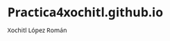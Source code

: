 # Practica4xochitl.github.io
Xochitl López Román
<!DOCTYPE html>
<html lang="es">
<head>
    <meta charset="UTF-8">
    <meta name="viewport" content="width=device-width, initial-scale=1.0">
    <title>SportStep - Tienda de Tenis Deportivos</title>
    <style>
        /* Estilos generales */
        * {
            margin: 0;
            padding: 0;
            box-sizing: border-box;
            font-family: 'Segoe UI', Tahoma, Geneva, Verdana, sans-serif;
        }
        
        body {
            background-color: #f5f5f5;
            color: #333;
        }
        
        /* Header */
        header {
            background-color: #000;
            color: white;
            padding: 20px 0;
            position: sticky;
            top: 0;
            z-index: 100;
            box-shadow: 0 2px 10px rgba(0,0,0,0.1);
        }
        
        .container {
            width: 90%;
            max-width: 1200px;
            margin: 0 auto;
        }
        
        .header-content {
            display: flex;
            justify-content: space-between;
            align-items: center;
        }
        
        .logo {
            font-size: 28px;
            font-weight: bold;
            color: #fff;
        }
        
        .logo span {
            color: #ff6b00;
        }
        
        nav ul {
            display: flex;
            list-style: none;
        }
        
        nav ul li {
            margin-left: 30px;
        }
        
        nav ul li a {
            color: white;
            text-decoration: none;
            font-weight: 500;
            transition: color 0.3s;
        }
        
        nav ul li a:hover {
            color: #ff6b00;
        }
        
        /* Hero Section */
        .hero {
            background-image: linear-gradient(rgba(0,0,0,0.7), rgba(0,0,0,0.7)), url('https://images.unsplash.com/photo-1542291026-7eec264c27ff?ixlib=rb-1.2.1&auto=format&fit=crop&w=1350&q=80');
            background-size: cover;
            background-position: center;
            height: 500px;
            display: flex;
            align-items: center;
            text-align: center;
            color: white;
        }
        
        .hero-content h1 {
            font-size: 48px;
            margin-bottom: 20px;
        }
        
        .hero-content p {
            font-size: 20px;
            margin-bottom: 30px;
        }
        
        .btn {
            display: inline-block;
            background-color: #ff6b00;
            color: white;
            padding: 12px 30px;
            border-radius: 30px;
            text-decoration: none;
            font-weight: bold;
            transition: background-color 0.3s;
        }
        
        .btn:hover {
            background-color: #e05d00;
        }
        
        /* Featured Products */
        .section-title {
            text-align: center;
            margin: 60px 0 40px;
            font-size: 36px;
        }
        
        .products {
            display: grid;
            grid-template-columns: repeat(auto-fill, minmax(280px, 1fr));
            gap: 30px;
            margin-bottom: 60px;
        }
        
        .product-card {
            background-color: white;
            border-radius: 10px;
            overflow: hidden;
            box-shadow: 0 5px 15px rgba(0,0,0,0.1);
            transition: transform 0.3s;
        }
        
        .product-card:hover {
            transform: translateY(-10px);
        }
        
        .product-img {
            height: 250px;
            overflow: hidden;
        }
        
        .product-img img {
            width: 100%;
            height: 100%;
            object-fit: cover;
            transition: transform 0.5s;
        }
        
        .product-card:hover .product-img img {
            transform: scale(1.1);
        }
        
        .product-info {
            padding: 20px;
        }
        
        .product-info h3 {
            font-size: 20px;
            margin-bottom: 10px;
        }
        
        .product-info p {
            color: #666;
            margin-bottom: 15px;
        }
        
        .price {
            font-size: 22px;
            font-weight: bold;
            color: #ff6b00;
            margin-bottom: 15px;
        }
        
        /* Categories */
        .categories {
            display: flex;
            justify-content: center;
            flex-wrap: wrap;
            gap: 20px;
            margin-bottom: 60px;
        }
        
        .category-card {
            background-color: white;
            border-radius: 10px;
            overflow: hidden;
            width: 200px;
            text-align: center;
            box-shadow: 0 5px 15px rgba(0,0,0,0.1);
            transition: transform 0.3s;
        }
        
        .category-card:hover {
            transform: translateY(-5px);
        }
        
        .category-img {
            height: 150px;
            overflow: hidden;
        }
        
        .category-img img {
            width: 100%;
            height: 100%;
            object-fit: cover;
        }
        
        .category-info {
            padding: 15px;
        }
        
        .category-info h3 {
            font-size: 18px;
        }
        
        /* Payment Methods */
        .payment-methods {
            background-color: #fff;
            padding: 60px 0;
            margin-bottom: 60px;
        }
        
        .payment-content {
            text-align: center;
        }
        
        .payment-icons {
            display: flex;
            justify-content: center;
            flex-wrap: wrap;
            gap: 30px;
            margin-top: 30px;
        }
        
        .payment-icon {
            font-size: 40px;
            color: #555;
        }
        
        /* Testimonials */
        .testimonials {
            margin-bottom: 60px;
        }
        
        .testimonial-grid {
            display: grid;
            grid-template-columns: repeat(auto-fill, minmax(300px, 1fr));
            gap: 30px;
        }
        
        .testimonial-card {
            background-color: white;
            padding: 30px;
            border-radius: 10px;
            box-shadow: 0 5px 15px rgba(0,0,0,0.1);
        }
        
        .testimonial-text {
            font-style: italic;
            margin-bottom: 20px;
            color: #555;
        }
        
        .testimonial-author {
            display: flex;
            align-items: center;
        }
        
        .author-img {
            width: 50px;
            height: 50px;
            border-radius: 50%;
            overflow: hidden;
            margin-right: 15px;
        }
        
        .author-img img {
            width: 100%;
            height: 100%;
            object-fit: cover;
        }
        
        .author-info h4 {
            font-size: 18px;
            margin-bottom: 5px;
        }
        
        .author-info p {
            color: #777;
            font-size: 14px;
        }
        
        /* Footer */
        footer {
            background-color: #222;
            color: white;
            padding: 60px 0 20px;
        }
        
        .footer-content {
            display: grid;
            grid-template-columns: repeat(auto-fit, minmax(200px, 1fr));
            gap: 40px;
            margin-bottom: 40px;
        }
        
        .footer-column h3 {
            font-size: 20px;
            margin-bottom: 20px;
            color: #ff6b00;
        }
        
        .footer-column ul {
            list-style: none;
        }
        
        .footer-column ul li {
            margin-bottom: 10px;
        }
        
        .footer-column ul li a {
            color: #bbb;
            text-decoration: none;
            transition: color 0.3s;
        }
        
        .footer-column ul li a:hover {
            color: white;
        }
        
        .social-links {
            display: flex;
            gap: 15px;
        }
        
        .social-links a {
            color: white;
            font-size: 20px;
            transition: color 0.3s;
        }
        
        .social-links a:hover {
            color: #ff6b00;
        }
        
        .copyright {
            text-align: center;
            padding-top: 20px;
            border-top: 1px solid #444;
            color: #bbb;
            font-size: 14px;
        }
        
        /* Responsive */
        @media (max-width: 768px) {
            .header-content {
                flex-direction: column;
                text-align: center;
            }
            
            nav ul {
                margin-top: 20px;
                justify-content: center;
            }
            
            nav ul li {
                margin: 0 10px;
            }
            
            .hero {
                height: 400px;
            }
            
            .hero-content h1 {
                font-size: 36px;
            }
            
            .hero-content p {
                font-size: 18px;
            }
        }
    </style>
    <link rel="stylesheet" href="https://cdnjs.cloudflare.com/ajax/libs/font-awesome/6.0.0-beta3/css/all.min.css">
</head>
<body>
    <!-- Header -->
    <header>
        <div class="container">
            <div class="header-content">
                <div class="logo">Sport<span>Step</span></div>
                <nav>
                    <ul>
                        <li><a href="#inicio">Inicio</a></li>
                        <li><a href="#productos">Productos</a></li>
                        <li><a href="#categorias">Categorías</a></li>
                        <li><a href="#pagos">Métodos de Pago</a></li>
                        <li><a href="#contacto">Contacto</a></li>
                    </ul>
                </nav>
            </div>
        </div>
    </header>
    
    <!-- Hero Section -->
    <section class="hero" id="inicio">
        <div class="container">
            <div class="hero-content">
                <h1>Los Mejores Tenis Deportivos</h1>
                <p>Encuentra el par perfecto para tu estilo y rendimiento</p>
                <a href="#productos" class="btn">Ver Colección</a>
            </div>
        </div>
    </section>
    
    <!-- Featured Products -->
    <section class="container" id="productos">
        <h2 class="section-title">Productos Destacados</h2>
        <div class="products">
            <div class="product-card">
                <div class="product-img">
                    <img src="https://images.unsplash.com/photo-1600269452121-4f2416e55c28?ixlib=rb-1.2.1&auto=format&fit=crop&w=634&q=80" alt="Tenis Running Pro">
                </div>
                <div class="product-info">
                    <h3>Running Pro X</h3>
                    <p>Tenis de alto rendimiento para corredores</p>
                    <div class="price">$1,299.00</div>
                    <a href="#" class="btn">Comprar Ahora</a>
                </div>
            </div>
            
            <div class="product-card">
                <div class="product-img">
                    <img src="https://images.unsplash.com/photo-1600185365483-26d7a4cc7519?ixlib=rb-1.2.1&auto=format&fit=crop&w=1025&q=80" alt="Tenis Basketball Elite">
                </div>
                <div class="product-info">
                    <h3>Basketball Elite</h3>
                    <p>Diseñados para máximo soporte en la cancha</p>
                    <div class="price">$1,499.00</div>
                    <a href="#" class="btn">Comprar Ahora</a>
                </div>
            </div>
            
            <div class="product-card">
                <div class="product-img">
                    <img src="https://images.unsplash.com/photo-1543508282-6319a3e2621f?ixlib=rb-1.2.1&auto=format&fit=crop&w=658&q=80" alt="Tenis Casual Street">
                </div>
                <div class="product-info">
                    <h3>Casual Street</h3>
                    <p>Estilo urbano con máxima comodidad</p>
                    <div class="price">$999.00</div>
                    <a href="#" class="btn">Comprar Ahora</a>
                </div>
            </div>
            
            <div class="product-card">
                <div class="product-img">
                    <img src="https://images.unsplash.com/photo-1605348532760-6753d2c38ed8?ixlib=rb-1.2.1&auto=format&fit=crop&w=634&q=80" alt="Tenis Trail Adventure">
                </div>
                <div class="product-info">
                    <h3>Trail Adventure</h3>
                    <p>Perfectos para senderismo y terrenos difíciles</p>
                    <div class="price">$1,199.00</div>
                    <a href="#" class="btn">Comprar Ahora</a>
                </div>
            </div>
        </div>
    </section>
    
    <!-- Categories -->
    <section class="container" id="categorias">
        <h2 class="section-title">Nuestras Categorías</h2>
        <div class="categories">
            <div class="category-card">
                <div class="category-img">
                    <img src="https://images.unsplash.com/photo-1460353581641-37baddab0fa2?ixlib=rb-1.2.1&auto=format&fit=crop&w=1351&q=80" alt="Running">
                </div>
                <div class="category-info">
                    <h3>Running</h3>
                </div>
            </div>
            
            <div class="category-card">
                <div class="category-img">
                    <img src="https://images.unsplash.com/photo-1600269452121-4f2416e55c28?ixlib=rb-1.2.1&auto=format&fit=crop&w=634&q=80" alt="Basketball">
                </div>
                <div class="category-info">
                    <h3>Basketball</h3>
                </div>
            </div>
            
            <div class="category-card">
                <div class="category-img">
                    <img src="https://images.unsplash.com/photo-1542272604-787c3835535d?ixlib=rb-1.2.1&auto=format&fit=crop&w=1226&q=80" alt="Fútbol">
                </div>
                <div class="category-info">
                    <h3>Fútbol</h3>
                </div>
            </div>
            
            <div class="category-card">
                <div class="category-img">
                    <img src="https://images.unsplash.com/photo-1543508282-6319a3e2621f?ixlib=rb-1.2.1&auto=format&fit=crop&w=658&q=80" alt="Casual">
                </div>
                <div class="category-info">
                    <h3>Casual</h3>
                </div>
            </div>
        </div>
    </section>
    
    <!-- Payment Methods -->
    <section class="payment-methods" id="pagos">
        <div class="container">
            <div class="payment-content">
                <h2 class="section-title">Métodos de Pago</h2>
                <p>Aceptamos todas las formas de pago para tu comodidad</p>
                <div class="payment-icons">
                    <div class="payment-icon">
                        <i class="fab fa-cc-visa"></i>
                    </div>
                    <div class="payment-icon">
                        <i class="fab fa-cc-mastercard"></i>
                    </div>
                    <div class="payment-icon">
                        <i class="fab fa-cc-amex"></i>
                    </div>
                    <div class="payment-icon">
                        <i class="fab fa-cc-paypal"></i>
                    </div>
                    <div class="payment-icon">
                        <i class="fas fa-money-bill-wave"></i>
                    </div>
                    <div class="payment-icon">
                        <i class="fas fa-university"></i>
                    </div>
                </div>
            </div>
        </div>
    </section>
    
    <!-- Testimonials -->
    <section class="testimonials container">
        <h2 class="section-title">Lo que dicen nuestros clientes</h2>
        <div class="testimonial-grid">
            <div class="testimonial-card">
                <div class="testimonial-text">
                    "Los tenis Running Pro X son increíbles. Los he usado para dos maratones y el soporte es perfecto. ¡Los recomiendo totalmente!"
                </div>
                <div class="testimonial-author">
                    <div class="author-img">
                        <img src="https://randomuser.me/api/portraits/men/32.jpg" alt="Carlos M.">
                    </div>
                    <div class="author-info">
                        <h4>Carlos M.</h4>
                        <p>Corredor profesional</p>
                    </div>
                </div>
            </div>
            
            <div class="testimonial-card">
                <div class="testimonial-text">
                    "Compré los Casual Street y son los tenis más cómodos que he tenido. Además, recibo muchos cumplidos por su estilo."
                </div>
                <div class="testimonial-author">
                    <div class="author-img">
                        <img src="https://randomuser.me/api/portraits/women/44.jpg" alt="Ana L.">
                    </div>
                    <div class="author-info">
                        <h4>Ana L.</h4>
                        <p>Estudiante</p>
                    </div>
                </div>
            </div>
            
            <div class="testimonial-card">
                <div class="testimonial-text">
                    "Excelente servicio al cliente y entrega rápida. Los tenis de basketball superaron mis expectativas en calidad y durabilidad."
                </div>
                <div class="testimonial-author">
                    <div class="author-img">
                        <img src="https://randomuser.me/api/portraits/men/75.jpg" alt="Javier R.">
                    </div>
                    <div class="author-info">
                        <h4>Javier R.</h4>
                        <p>Jugador de basketball</p>
                    </div>
                </div>
            </div>
        </div>
    </section>
    
    <!-- Footer -->
    <footer id="contacto">
        <div class="container">
            <div class="footer-content">
                <div class="footer-column">
                    <h3>SportStep</h3>
                    <p>Tu tienda de confianza para tenis deportivos de alta calidad.</p>
                    <div class="social-links">
                        <a href="#"><i class="fab fa-facebook-f"></i></a>
                        <a href="#"><i class="fab fa-twitter"></i></a>
                        <a href="#"><i class="fab fa-instagram"></i></a>
                        <a href="#"><i class="fab fa-youtube"></i></a>
                    </div>
                </div>
                
                <div class="footer-column">
                    <h3>Enlaces Rápidos</h3>
                    <ul>
                        <li><a href="#inicio">Inicio</a></li>
                        <li><a href="#productos">Productos</a></li>
                        <li><a href="#categorias">Categorías</a></li>
                        <li><a href="#pagos">Métodos de Pago</a></li>
                        <li><a href="#contacto">Contacto</a></li>
                    </ul>
                </div>
                
                <div class="footer-column">
                    <h3>Contacto</h3>
                    <ul>
                        <li><i class="fas fa-map-marker-alt"></i> Av. Principal 123, CDMX</li>
                        <li><i class="fas fa-phone"></i> +52 55 1234 5678</li>
                        <li><i class="fas fa-envelope"></i> info@sportstep.com</li>
                    </ul>
                </div>
                
                <div class="footer-column">
                    <h3>Horario</h3>
                    <ul>
                        <li>Lunes - Viernes: 9am - 8pm</li>
                        <li>Sábado: 10am - 6pm</li>
                        <li>Domingo: 11am - 4pm</li>
                    </ul>
                </div>
            </div>
            
            <div class="copyright">
                <p>&copy; 2023 SportStep. Todos los derechos reservados.</p>
            </div>
        </div>
    </footer>
</body>
</html>

